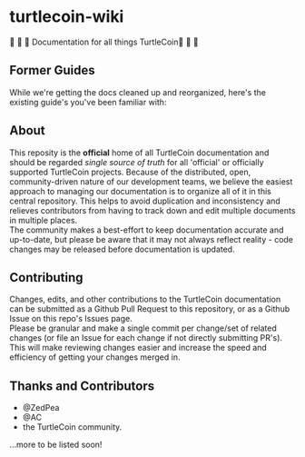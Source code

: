 # turtlecoin-wiki
:turtle: :turtle: :turtle: Documentation for all things TurtleCoin:turtle: :turtle: :turtle:

## Former Guides
While we're getting the docs cleaned up and reorganized, here's the existing guide's you've been familiar with:

## About
This reposity is the **official** home of all TurtleCoin documentation and should be regarded *single source of truth* for all 'official' or officially supported TurtleCoin projects. Because of the distributed, open, community-driven nature of our development teams, we believe the easiest approach to managing our documentation is to organize all of it in this central repository. This helps to avoid duplication and inconsistency and relieves contributors from having to track down and edit multiple documents in multiple places.  
The community makes a best-effort to keep documentation accurate and up-to-date, but please be aware that it may not always reflect reality - code changes may be released before documentation is updated.

## Contributing

Changes, edits, and other contributions to the TurtleCoin documentation can be submitted as a Github Pull Request to this repository, or as a Github Issue on this repo's Issues page.  
Please be granular and make a single commit per change/set of related changes (or file an Issue for each change if not directly submitting PR's). This will make reviewing changes easier and increase the speed and efficiency of getting your changes merged in.

## Thanks and Contributors
- @ZedPea
- @AC
- the TurtleCoin community.

...more to be listed soon!
